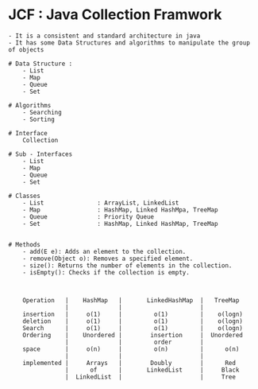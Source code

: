 # JCF : Java Collection Framwork

    - It is a consistent and standard architecture in java
    - It has some Data Structures and algorithms to manipulate the group of objects

    # Data Structure : 
        - List
        - Map
        - Queue
        - Set

    # Algorithms
        - Searching
        - Sorting

    # Interface
        Collection

    # Sub - Interfaces 
        - List
        - Map
        - Queue
        - Set

    # Classes 
        - List               : ArrayList, LinkedList
        - Map                : HashMap, Linked HashMpa, TreeMap 
        - Queue              : Priority Queue
        - Set                : HashMap, Linked HashMap, TreeMap


    # Methods
        - add(E e): Adds an element to the collection.
        - remove(Object o): Removes a specified element.
        - size(): Returns the number of elements in the collection.
        - isEmpty(): Checks if the collection is empty.



        Operation	|    HashMap   |	   LinkedHashMap  |	  TreeMap
                    |              |                      |
        insertion   |     o(1)     |         o(1)         |    o(logn) 
        deletion    |     o(1)     |         o(1)         |    o(logn) 
        Search      |     o(1)     |         o(1)         |    o(logn) 
        Ordering    |    Unordered |        insertion     |  Unordered
                    |              |         order        |
        space       |     o(n)     |         o(n)         |      o(n)
                    |              |                      |
        implemented |     Arrays   |        Doubly        |      Red
                    |      of      |       LinkedList     |     Black
                    |  LinkedList  |                      |     Tree
    